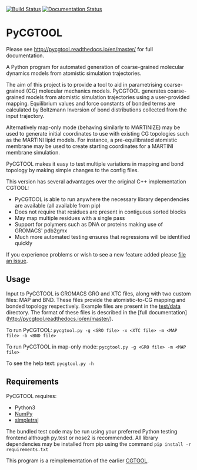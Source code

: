 [![Build Status](https://travis-ci.org/jag1g13/pycgtool.svg?branch=master)](https://travis-ci.org/jag1g13/pycgtool) [![Documentation Status](https://readthedocs.org/projects/pycgtool/badge/?version=master)](http://pycgtool.readthedocs.io/en/master/?badge=master)

# PyCGTOOL
Please see http://pycgtool.readthedocs.io/en/master/ for full documentation.


A Python program for automated generation of coarse-grained molecular dynamics models from atomistic simulation trajectories.

The aim of this project is to provide a tool to aid in parametrising coarse-grained (CG) molecular mechanics models.  PyCGTOOL generates coarse-grained models from atomistic simulation trajectories using a user-provided mapping.  Equilibrium values and force constants of bonded terms are calculated by Boltzmann Inversion of bond distributions collected from the input trajectory.

Alternatively map-only mode (behaving similarly to MARTINIZE) may be used to generate initial coordinates to use with existing CG topologies such as the MARTINI lipid models.  For instance, a pre-equilibrated atomistic membrane may be used to create starting coordinates for a MARTINI membrane simulation.

PyCGTOOL makes it easy to test multiple variations in mapping and bond topology by making simple changes to the config files.

This version has several advantages over the original C++ implementation CGTOOL:
* PyCGTOOL is able to run anywhere the necessary library dependencies are available (all available from pip)
* Does not require that residues are present in contiguous sorted blocks
* May map multiple residues with a single pass
* Support for polymers such as DNA or proteins making use of GROMACS' pdb2gmx
* Much more automated testing ensures that regressions will be identified quickly

If you experience problems or wish to see a new feature added please [file an issue](https://github.com/jag1g13/pycgtool/issues).

## Usage
Input to PyCGTOOL is GROMACS GRO and XTC files, along with two custom files: MAP and BND.  These files provide the atomistic-to-CG mapping and bonded topology respectively.  Example files are present in the [test/data](https://github.com/jag1g13/pycgtool/tree/master/test/data) directory.  The format of these files is described in the [full documentation] (http://pycgtool.readthedocs.io/en/master/).

To run PyCGTOOL:
`pycgtool.py -g <GRO file> -x <XTC file> -m <MAP file> -b <BND file>`

To run PyCGTOOL in map-only mode:
`pycgtool.py -g <GRO file> -m <MAP file>`

To see the help text:
`pycgtool.py -h`

## Requirements
PyCGTOOL requires:
* Python3
* [NumPy](http://www.numpy.org/)
* [simpletraj](https://github.com/arose/simpletraj)

The bundled test code may be run using your preferred Python testing frontend although py.test or nose2 is recommended.
All library dependencies may be installed from pip using the command `pip install -r requirements.txt`

This program is a reimplementation of the earlier [CGTOOL](https://bitbucket.org/jag1g13/cgtool).
